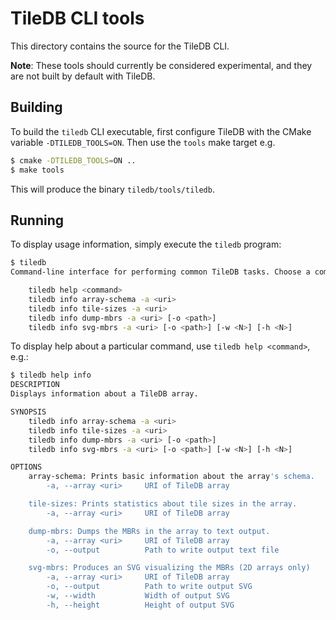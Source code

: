 # TileDB CLI tools

This directory contains the source for the TileDB CLI.

**Note**: These tools should currently be considered experimental, and they are not built by default with TileDB.

## Building

To build the `tiledb` CLI executable, first configure TileDB with the CMake variable `-DTILEDB_TOOLS=ON`. Then use the `tools` make target e.g.

```bash
$ cmake -DTILEDB_TOOLS=ON ..
$ make tools
```

This will produce the binary `tiledb/tools/tiledb`.

## Running

To display usage information, simply execute the `tiledb` program:

```bash
$ tiledb
Command-line interface for performing common TileDB tasks. Choose a command:

    tiledb help <command>
    tiledb info array-schema -a <uri>
    tiledb info tile-sizes -a <uri>
    tiledb info dump-mbrs -a <uri> [-o <path>]
    tiledb info svg-mbrs -a <uri> [-o <path>] [-w <N>] [-h <N>]
```

To display help about a particular command, use `tiledb help <command>`, e.g.:

```bash
$ tiledb help info
DESCRIPTION
Displays information about a TileDB array.

SYNOPSIS
    tiledb info array-schema -a <uri>
    tiledb info tile-sizes -a <uri>
    tiledb info dump-mbrs -a <uri> [-o <path>]
    tiledb info svg-mbrs -a <uri> [-o <path>] [-w <N>] [-h <N>]

OPTIONS
    array-schema: Prints basic information about the array's schema.
        -a, --array <uri>     URI of TileDB array

    tile-sizes: Prints statistics about tile sizes in the array.
        -a, --array <uri>     URI of TileDB array

    dump-mbrs: Dumps the MBRs in the array to text output.
        -a, --array <uri>     URI of TileDB array
        -o, --output          Path to write output text file

    svg-mbrs: Produces an SVG visualizing the MBRs (2D arrays only)
        -a, --array <uri>     URI of TileDB array
        -o, --output          Path to write output SVG
        -w, --width           Width of output SVG
        -h, --height          Height of output SVG
```